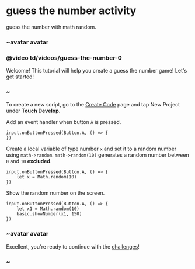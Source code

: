 # guess the number activity

guess the number with math random.

### ~avatar avatar

### @video td/videos/guess-the-number-0

Welcome! This tutorial will help you create a guess the number game! Let's get started!

### ~

To create a new script, go to the [Create Code](/microbit/create-code) page and tap New Project under **Touch Develop**.

Add an event handler when button `A` is pressed.

```
input.onButtonPressed(Button.A, () => {
})
```

Create a local variable of type number `x` and set it to a random number using `math->random`. `math->random(10)` generates a random number between `0` and `10` **excluded**.

```
input.onButtonPressed(Button.A, () => {
    let x = Math.random(10)
})
```

Show the random number on the screen.

```
input.onButtonPressed(Button.A, () => {
    let x1 = Math.random(10)
    basic.showNumber(x1, 150)
})
```

### ~avatar avatar

Excellent, you're ready to continue with the [challenges](/microbit/lessons/guess-the-number/challenges)!

### ~

